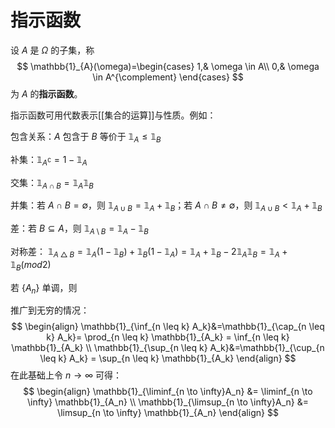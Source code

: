 # 指示函数

设 $A$ 是 $\Omega$ 的子集，称
$$ \mathbb{1}_{A}(\omega)=\begin{cases}
1,& \omega \in A\\
0,& \omega \in A^{\complement}
\end{cases} $$
为 $A$ 的**指示函数**。

指示函数可用代数表示[[集合的运算]]与性质。例如：

包含关系：$A$ 包含于 $B$ 等价于 $\mathbb{1}_{A} \leq \mathbb{1}_{B}$

补集：$\mathbb{1}_{A^{\complement}}=1-\mathbb{1}_{A}$

交集：$\mathbb{1}_{A\cap B}=\mathbb{1}_{A}\mathbb{1}_{B}$

并集：若 $A \cap B = \emptyset$，则 $\mathbb{1}_{A \cup B}=\mathbb{1}_{A}+\mathbb{1}_{B}$；若 $A \cap B \neq \emptyset$，则 $\mathbb{1}_{A \cup B}<\mathbb{1}_{A}+\mathbb{1}_{B}$

差：若 $B \subseteq A$，则 $\mathbb{1}_{A \setminus B}=\mathbb{1}_{A}-\mathbb{1}_{B}$

对称差： $\mathbb{1}_{A \bigtriangleup B}=\mathbb{1}_{A}(1-\mathbb{1}_{B})+\mathbb{1}_{B}(1-\mathbb{1}_{A})=\mathbb{1}_{A}+\mathbb{1}_{B}-2\mathbb{1}_{A}\mathbb{1}_{B}=\mathbb{1}_{A}+\mathbb{1}_{B}(mod 2)$

若 $\{ A_n \}$ 单调，则

推广到无穷的情况：
$$ \begin{align}
\mathbb{1}_{\inf_{n \leq k} A_k}&=\mathbb{1}_{\cap_{n \leq k} A_k}= \prod_{n \leq k} \mathbb{1}_{A_k} = \inf_{n \leq k} \mathbb{1}_{A_k} \\
\mathbb{1}_{\sup_{n \leq k} A_k}&=\mathbb{1}_{\cup_{n \leq k} A_k} = \sup_{n \leq k} \mathbb{1}_{A_k}
\end{align} $$
在此基础上令 $n \to \infty$ 可得：
$$ \begin{align}
\mathbb{1}_{\liminf_{n \to \infty}A_n} &= \liminf_{n \to \infty} \mathbb{1}_{A_n}  \\
\mathbb{1}_{\limsup_{n \to \infty}A_n} &= \limsup_{n \to \infty} \mathbb{1}_{A_n}
\end{align} $$
